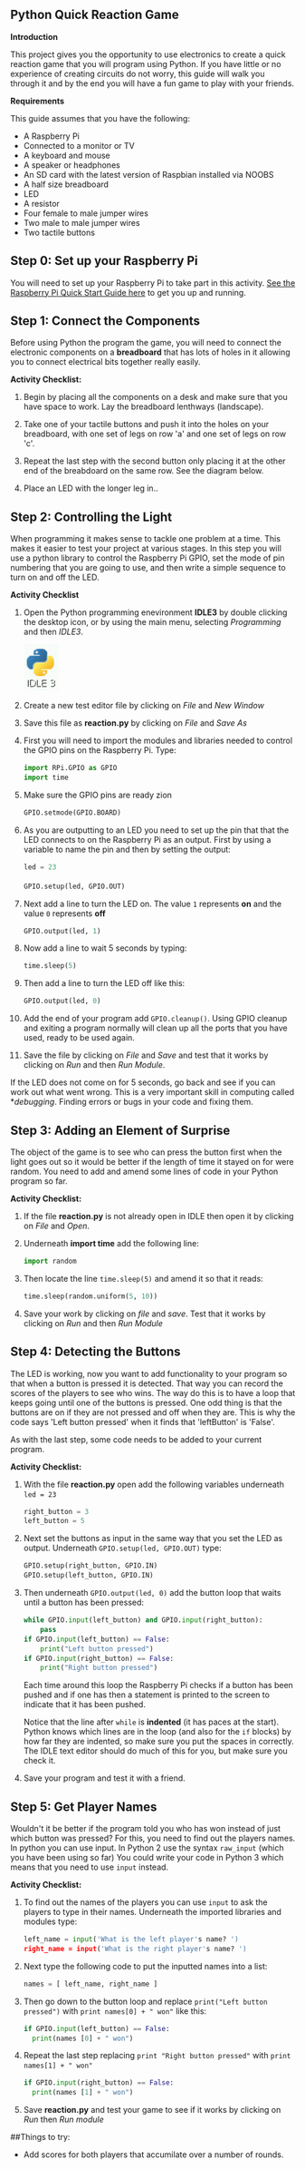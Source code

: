 ## Python Quick Reaction Game


**Introduction**

This project gives you the opportunity to use electronics to create a quick reaction game that you will program using Python. If you have little or no experience of creating circuits do not worry, this guide will walk you through it and by the end you will have a fun game to play with your friends.


**Requirements**

This guide assumes that you have the following:

- A Raspberry Pi
- Connected to a monitor or TV
- A keyboard and mouse
- A speaker or headphones
- An SD card with the latest version of Raspbian installed via NOOBS
- A half size breadboard
- LED
- A resistor
- Four female to male jumper wires
- Two male to male jumper wires
- Two tactile buttons


## Step 0: Set up your Raspberry Pi

You will need to set up your Raspberry Pi to take part in this activity. [See the Raspberry Pi Quick Start Guide here](http://www.raspberrypi.org/quick-start-guide) to get you up and running.


## Step 1: Connect the Components

Before using Python the program the game, you will need to connect the electronic components on a **breadboard** that has lots of holes in it allowing you to connect electrical bits together really easily.

**Activity Checklist:**

1. Begin by placing all the components on a desk and make sure that you have space to work. Lay the breadboard lenthways (landscape).

2. Take one of your tactile buttons and push it into the holes on your breadboard, with one set of legs on row 'a' and one set of legs on row 'c'.

3. Repeat the last step with the second button only placing it at the other end of the breabdoard on the same row. See the diagram below.

4. Place an LED with the longer leg in.. 


## Step 2: Controlling the Light

When programming it makes sense to tackle one problem at a time. This makes it easier to test your project at various stages. In this step you will use a python library to control the Raspberry Pi GPIO, set the mode of pin numbering that you are going to use, and then write a simple sequence to turn on and off the LED.

**Activity Checklist**

1. Open the Python programming enevironment **IDLE3** by double clicking the desktop icon, or by using the main menu, selecting *Programming* and then *IDLE3*. 
	
	![](idle3.png "Idle desktop icon")

2. Create a new test editor file by clicking on *File* and *New Window*

3. Save this file as **reaction.py** by clicking on *File* and *Save As* 

4. First you will need to import the modules and libraries needed to control the GPIO pins on the Raspberry Pi. Type:

	```python
	import RPi.GPIO as GPIO
	import time
	```

5. 	Make sure the GPIO pins are ready zion

	```python
	GPIO.setmode(GPIO.BOARD)
	```

6. 	As you are outputting to an LED you need to set up the pin that that the LED connects to on the Raspberry Pi as an output. First by using a variable to name the pin and then by setting the output:

	```python
	led = 23
	
	GPIO.setup(led, GPIO.OUT)
	```
7. Next add a line to turn the LED on. The value `1` represents **on** and the value `0` represents **off**

	```python
	GPIO.output(led, 1)
	```
8. Now add a line to wait 5 seconds by typing:

	```python
	time.sleep(5)
	```
	
9. Then add a line to turn the LED off like this:

	```python
	GPIO.output(led, 0)
	```

10. Add the end of your program add `GPIO.cleanup()`. Using GPIO cleanup and exiting a program normally will clean up all the ports that you have used, ready to be used again. 	

11. Save the file by clicking on *File* and *Save* and test that it works by clicking on *Run* and then *Run Module*.

If the LED does not come on for 5 seconds, go back and see if you can work out what went wrong. This is a very important skill in computing called **debugging*. Finding errors or bugs in your code and fixing them.


## Step 3: Adding an Element of Surprise

The object of the game is to see who can press the button first when the light goes out so it would be better if the length of time it stayed on for were random. You need to add and amend some lines of code in your Python program so far.

**Activity Checklist:**

1. If the file **reaction.py** is not already open in IDLE then open it by clicking on *File* and *Open*.

2. Underneath **import time** add the following line:

	```python
	import random
	``` 
	
3. Then locate the line `time.sleep(5)` and amend it so that it reads:

	```python
	time.sleep(random.uniform(5, 10))
	```

4. Save your work by clicking on *file* and *save*. Test that it works by clicking on *Run* and then *Run Module*	


## Step 4: Detecting the Buttons

The LED is working, now you want to add functionality to your program so that when a button is pressed it is detected. That way you can record the scores of the players to see who wins. The way do this is to have a loop that keeps going until one of the buttons is pressed.
One odd thing is that the buttons are on if they are not pressed and off when they are. This is why the code says 'Left button pressed' when it finds that 'leftButton' is 'False'.

As with the last step, some code needs to be added to your current program.

**Activity Checklist:**

1. With the file **reaction.py** open add the following variables underneath `led = 23`

	```python
	right_button = 3
	left_button = 5
	```
	
2. Next set the buttons as input in the same way that you set the LED as output. Underneath `GPIO.setup(led, GPIO.OUT)` type:
	```python
	GPIO.setup(right_button, GPIO.IN)
	GPIO.setup(left_button, GPIO.IN)
	```
3. Then underneath `GPIO.output(led, 0)` add the button loop that waits until a button has been pressed:

	``` python
	while GPIO.input(left_button) and GPIO.input(right_button):
    	pass
	if GPIO.input(left_button) == False:
    	print("Left button pressed")
	if GPIO.input(right_button) == False:
    	print("Right button pressed")	
	```	

	Each time around this loop the Raspberry Pi checks if a button has been pushed and if one has then a statement is 	printed to the screen to indicate that it has been pushed.

	Notice that the line after `while` is **indented** (it has paces at the start). Python 	knows which lines are in 		the loop (and also for the `if` blocks) by how far they are 	indented, so make sure you put the spaces in 	correctly. The IDLE text editor should do 	much of this for you, but make sure you check it.

4. Save your program and test it with a friend.

## Step 5: Get Player Names

Wouldn't it be better if the program told you who has won instead of just which button was pressed? For this, you need to find out the players names. In python you can use input. In Python 2 use the syntax `raw_input` (which you have been using so far) You could write your code in Python 3 which means that you need to use `input` instead.

**Activity Checklist:**

1. 	To find out the names of the players you can use `input` to ask the players to type in their names. Underneath 	the imported libraries and modules type:

	```python
	left_name = input('What is the left player's name? ')
	right_name = input('What is the right player's name? ')
	```
	
2. 	Next type the following code to put the inputted names into a list:	

	```python
	names = [ left_name, right_name ]
	```

3. 	Then go down to the button loop and replace `print("Left button pressed")` with `print names[0] + " won"` like 			this:

	```python
	if GPIO.input(left_button) == False:
	  print(names [0] + " won")
	```
    	
4. 	Repeat the last step replacing `print "Right button pressed"` with `print names[1] + " won"`

	```python
	if GPIO.input(right_button) == False:
	  print(names [1] + " won")	
	```
    	
5. 	Save **reaction.py** and test your game to see if it works by clicking on *Run* then *Run module*

##Things to try:

- Add scores for both players that accumilate over a number of rounds.
